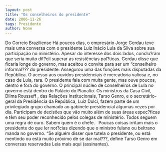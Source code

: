 ```yaml
---
layout: post
title: "Os conselheiros do presidente"
date: 2006-11-26
tags: Presidente
author: None
---
```

Do Correio Braziliense
Há poucos dias, o empresário Jorge Gerdau teve mais uma conversa com o presidente Luiz Inácio Lula da Silva sobre sua participação no ministério. Apesar do interesse dos dois lados, conclu?ram que seria muito dif?cil superar as resistências pol?ticas. Gerdau disse que ficaria longe do governo, mas aceitou o convite para ser um “conselheiro informal??? do presidente. Assegurou uma das funções mais disputadas da República. O acesso aos ouvidos presidenciais é mercadoria valiosa e, no caso de Lula, rara. O presidente fala com muita gente, mas ouve poucos, dentro e fora do governo. 
O principal núcleo de conselheiros de Lula no governo está dentro do Palácio do Planalto. Os ministros da Casa Civil, Dilma Rousseff , das Relações Institucionais, Tarso Genro, e o secretário-geral da Presidência da República, Luiz Dulci, fazem parte de um privilegiado grupo chamado ao gabinete presidencial algumas vezes por dia. Participam de decisões que vão muito além de suas áreas espec?ficas e têm seu poder reconhecido pelos colegas de ministério. Todos seguem uma regra de ouro. Sabem quem é o chefe.&nbsp;&nbsp; 
Poucas coisas irritam mais o presidente do que ler not?cias dizendo que o ministro fulano ou beltrano manda no governo. “Se alguém disser que tutela o presidente, ou está mentindo ou está muito próximo de se dar mal???, define Tarso Genro em conversas reservadas
Leia mais aqui (assinantes). 